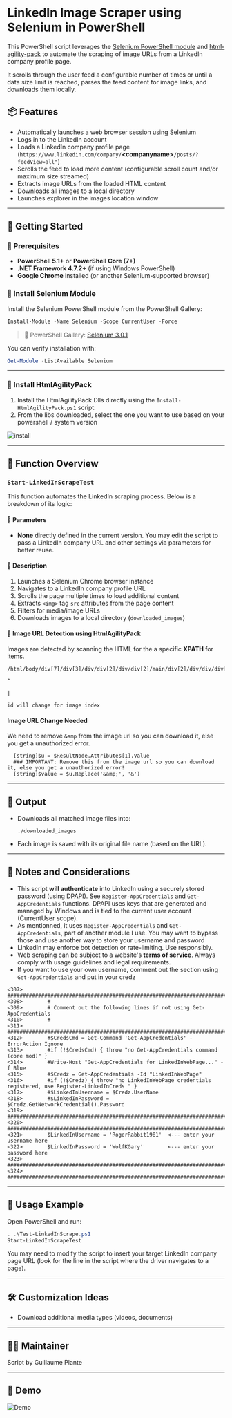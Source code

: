 # LinkedIn Image Scraper using Selenium in PowerShell

This PowerShell script leverages the [Selenium PowerShell module](https://github.com/adamdriscoll/selenium-powershell) and [html-agility-pack](https://html-agility-pack.net/) to automate the scraping of image URLs from a LinkedIn company profile page. 

It scrolls through the user feed a configurable number of times or until a data size limit is reached, parses the feed content for image links, and downloads them locally.

## 📦 Features

- Automatically launches a web browser session using Selenium
- Logs in to the LinkedIn account
- Loads a LinkedIn company profile page (```https://www.linkedin.com/company/```**\<companyname\>**```/posts/?feedView=all"```)
- Scrolls the feed to load more content (configurable scroll count and/or maximum size streamed)
- Extracts image URLs from the loaded HTML content
- Downloads all images to a local directory
- Launches explorer in the images location window

---

## 🚀 Getting Started

### 📁 Prerequisites

- **PowerShell 5.1+** or **PowerShell Core (7+)**
- **.NET Framework 4.7.2+** (if using Windows PowerShell)
- **Google Chrome** installed (or another Selenium-supported browser)

### 🧰 Install Selenium Module

Install the Selenium PowerShell module from the PowerShell Gallery:

```powershell
Install-Module -Name Selenium -Scope CurrentUser -Force
```

> 🔗 PowerShell Gallery: [Selenium 3.0.1](https://www.powershellgallery.com/packages/Selenium/3.0.1)

You can verify installation with:

```powershell
Get-Module -ListAvailable Selenium
```

---

### 🧰 Install HtmlAgilityPack

1. Install the HtmlAgilityPack Dlls directly using the ```Install-HtmlAgilityPack.ps1``` script:
2. From the libs downloaded, select the one you want to use based on your powershell / system version

![install](img/htmlagility.png)

---


## 🧠 Function Overview

### `Start-LinkedInScrapeTest`

This function automates the LinkedIn scraping process. Below is a breakdown of its logic:

#### 🔧 Parameters

- **None** directly defined in the current version. You may edit the script to pass a LinkedIn company URL and other settings via parameters for better reuse.

#### 🧪 Description

1. Launches a Selenium Chrome browser instance
2. Navigates to a LinkedIn company profile URL
3. Scrolls the page multiple times to load additional content
4. Extracts `<img>` tag `src` attributes from the page content
5. Filters for media/image URLs
6. Downloads images to a local directory (`downloaded_images`)

#### 📂 Image URL Detection using HtmlAgilityPack

Images are detected by scanning the HTML for the a specific **XPATH** for items. 

```
/html/body/div[7]/div[3]/div/div[2]/div/div[2]/main/div[2]/div/div/div[2]/div[3]/div/div[1]/div[{0}]/div/div/div/div/div/div/div[1]/div[3]/div/div/button/div/div/img
                                                                                                 ^
                                                                                                 |
                                                                                             id will change for image index
```

#### Image URL Change Needed

We need to remove ```&amp``` from the image url so you can download it, else you get a unauthorized error.

```
  [string]$u = $ResultNode.Attributes[1].Value
  ### IMPORTANT: Remove this from the image url so you can download it, else you get a unauthorized error!
  [string]$value = $u.Replace('&amp;', '&')
```

---

## 📸 Output

- Downloads all matched image files into:
  ```
  ./downloaded_images
  ```
- Each image is saved with its original file name (based on the URL).

---

## 🔐 Notes and Considerations

- This script **will authenticate** into LinkedIn using a securely stored password (using DPAPI). See ```Register-AppCredentials``` and ```Get-AppCredentials``` functions. DPAPI uses keys that are generated and managed by Windows and is tied to the current user account (CurrentUser scope).
- As mentionned, it uses ```Register-AppCredentials``` and ```Get-AppCredentials```, part of another module I use. You may want to bypass those and use another way to store your username and password
- LinkedIn may enforce bot detection or rate-limiting. Use responsibly.
- Web scraping can be subject to a website's **terms of service**. Always comply with usage guidelines and legal requirements.
- If you want to use your own username, comment out the section using ```Get-AppCredentials``` and put in your credz

```
<307>        #########################################################################################
<308>        #
<309>        # Comment out the following lines if not using Get-AppCredentials
<310>        #
<311>        #########################################################################################
<312>        #$CredsCmd = Get-Command 'Get-AppCredentials' -ErrorAction Ignore
<313>        #if (!$CredsCmd) { throw "no Get-AppCredentials command (core mod)" }
<314>        #Write-Host "Get-AppCredentials for LinkedInWebPage..." -f Blue
<315>        #$Credz = Get-AppCredentials -Id "LinkedInWebPage"
<316>        #if (!$Credz) { throw "no LinkedInWebPage credentials registered, use Register-LinkedInCreds " }
<317>        #$LinkedInUsername = $Credz.UserName
<318>        #$LinkedInPassword = $Credz.GetNetworkCredential().Password
<319>        #########################################################################################
<320>        #########################################################################################
<321>        $LinkedInUsername = 'RogerRabbit1981'  <--- enter your username here
<322>        $LinkedInPassword = 'WolfKGary'        <--- enter your password here
<323>        #########################################################################################
<324>        #########################################################################################
```

---

## 🧪 Usage Example

Open PowerShell and run:

```powershell
. .\Test-LinkedInScrape.ps1
Start-LinkedInScrapeTest
```

You may need to modify the script to insert your target LinkedIn company page URL (look for the line in the script where the driver navigates to a page).

---

## 🛠️ Customization Ideas

- Download additional media types (videos, documents)

---

## 👨‍💻 Maintainer

Script by Guillaume Plante

---

## 📃 Demo

![Demo](img/demo.gif)